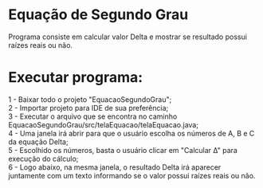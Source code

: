 # Equação de Segundo Grau

Programa consiste em calcular valor Delta e mostrar se resultado possui raízes reais ou não.


# Executar programa:

1 - Baixar todo o projeto "EquacaoSegundoGrau";<br/>
2 - Importar projeto para IDE de sua preferência;<br/>
3 - Executar o arquivo que se encontra no caminho EquacaoSegundoGrau/src/telaEquacao/telaEquacao.java;<br/>
4 - Uma janela irá abrir para que o usuário escolha os números de A, B e C da equação Delta;<br/>
5 - Escolhido os números, basta o usuário clicar em "Calcular <html>&Delta;</html>" para execução do cálculo;<br/>
6 - Logo abaixo, na mesma janela, o resultado Delta irá aparecer juntamente com um texto informando se o valor possui raízes reais ou não.
